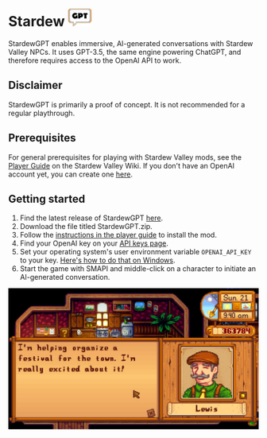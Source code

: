 # **Stardew** ![StardewGPT icon](.img/icon_48.png)

StardewGPT enables immersive, AI-generated conversations with Stardew Valley NPCs. It uses GPT-3.5, the same engine powering ChatGPT, and therefore requires access to the OpenAI API to work.

## Disclaimer
StardewGPT is primarily a proof of concept. It is not recommended for a regular playthrough.

## Prerequisites
For general prerequisites for playing with Stardew Valley mods, see the [Player Guide](https://stardewvalleywiki.com/Modding:Player_Guide/Getting_Started) on the Stardew Valley Wiki.
If you don't have an OpenAI account yet, you can create one [here](https://beta.openai.com/signup).

## Getting started
1. Find the latest release of StardewGPT [here](https://github.com/HenriSchulte/StardewGPT/releases).
1. Download the file titled StardewGPT.zip.
1. Follow the [instructions in the player guide](https://stardewvalleywiki.com/Modding:Player_Guide/Getting_Started#Install_mods) to install the mod.
1. Find your OpenAI key on your [API keys page](https://platform.openai.com/account/api-keys).
1. Set your operating system's user environment variable `OPENAI_API_KEY` to your key. [Here's how to do that on Windows](https://learn.microsoft.com/en-us/windows-server/administration/windows-commands/set_1).
1. Start the game with SMAPI and middle-click on a character to initiate an AI-generated conversation.

![Screenshot of an AI-generated conversation with Mayor Lewis](.img/lewis.jpg)
